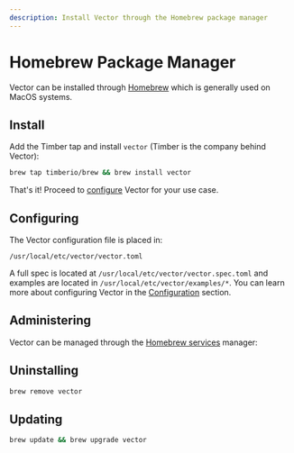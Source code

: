 ```yaml
---
description: Install Vector through the Homebrew package manager
---
```


# Homebrew Package Manager

Vector can be installed through [Homebrew][url.homebrew] which is generally
used on MacOS systems.

## Install

Add the Timber tap and install `vector` (Timber is the company behind Vector):

```bash
brew tap timberio/brew && brew install vector
```

That's it! Proceed to [configure](#configuring) Vector for your use case.

## Configuring

The Vector configuration file is placed in:

```
/usr/local/etc/vector/vector.toml
```

A full spec is located at `/usr/local/etc/vector/vector.spec.toml` and examples
are located in `/usr/local/etc/vector/examples/*`. You can learn more about
configuring Vector in the [Configuration][docs.configuration] section.

## Administering

Vector can be managed through the [Homebrew services][url.homebrew_services]
manager:

## Uninstalling

```bash
brew remove vector
```

## Updating

```bash
brew update && brew upgrade vector
```


[docs.configuration]: ../../..docs/usage/configuration
[url.homebrew]: https://brew.sh/
[url.homebrew_services]: https://github.com/Homebrew/homebrew-services
